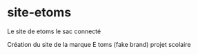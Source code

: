 # site-etoms
Le site de etoms le sac connecté

Création du site de la marque E toms (fake brand) projet scolaire 
